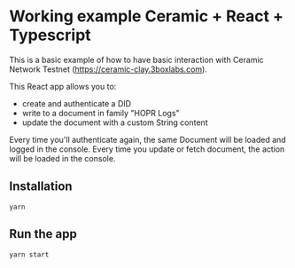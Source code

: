 # Working example Ceramic + React + Typescript

This is a basic example of how to have basic interaction with Ceramic Network Testnet (https://ceramic-clay.3boxlabs.com).

This React app allows you to:

- create and authenticate a DID
- write to a document in family "HOPR Logs"
- update the document with a custom String content

Every time you'll authenticate again, the same Document will be loaded and logged in the console.
Every time you update or fetch document, the action will be loaded in the console.

## Installation

`yarn`

## Run the app

`yarn start`
